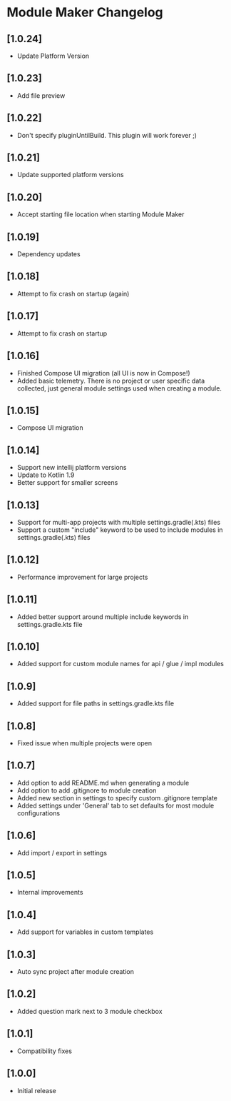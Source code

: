 # Module Maker Changelog

## [1.0.24]
- Update Platform Version

## [1.0.23]
- Add file preview

## [1.0.22]
- Don't specify pluginUntilBuild. This plugin will work forever ;)

## [1.0.21]
- Update supported platform versions

## [1.0.20]
- Accept starting file location when starting Module Maker

## [1.0.19]
- Dependency updates

## [1.0.18]
- Attempt to fix crash on startup (again)

## [1.0.17]
- Attempt to fix crash on startup

## [1.0.16]
- Finished Compose UI migration (all UI is now in Compose!)
- Added basic telemetry. There is no project or user specific data collected, just general module settings used when creating a module.

## [1.0.15]
- Compose UI migration

## [1.0.14]
- Support new intellij platform versions
- Update to Kotlin 1.9
- Better support for smaller screens

## [1.0.13]
- Support for multi-app projects with multiple settings.gradle(.kts) files
- Support a custom "include" keyword to be used to include modules in settings.gradle(.kts) files

## [1.0.12]
- Performance improvement for large projects

## [1.0.11]
- Added better support around multiple include keywords in settings.gradle.kts file

## [1.0.10]
- Added support for custom module names for api / glue / impl modules

## [1.0.9]
- Added support for file paths in settings.gradle.kts file

## [1.0.8]
- Fixed issue when multiple projects were open

## [1.0.7]
- Add option to add README.md when generating a module
- Add option to add .gitignore to module creation
- Added new section in settings to specify custom .gitignore template
- Added settings under 'General' tab to set defaults for most module configurations

## [1.0.6]
- Add import / export in settings

## [1.0.5]
- Internal improvements

## [1.0.4]
- Add support for variables in custom templates

## [1.0.3]
- Auto sync project after module creation

## [1.0.2]
- Added question mark next to 3 module checkbox

## [1.0.1]
- Compatibility fixes

## [1.0.0]
- Initial release
